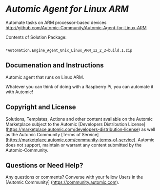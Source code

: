 *Automic Agent for Linux ARM*
=============


Automate tasks on ARM processor-based devices
http://github.com/Automic-Community/Automic-Agent-for-Linux-ARM

<!-- List of attached files -->
Contents of Solution Package:

						
								*Automation.Engine_Agent_Unix_Linux_ARM_12_2_2+build.1.zip
								
						


Documenation and Instructions
---

<p><span>Automic agent that runs on Linux ARM.</span></p>
<p><span>Whatever you can think of doing with a Raspberry Pi, you can automate it with Automic!</span></p>

Copyright and License
---

Solutions, Templates, Actions and other content available on the Automic Marketplace subject to the Automic [Developers Distribution License] (https://marketplace.automic.com/developers-distribution-license) as well as the Automic Community [Terms of Service] (https://marketplace.automic.com/community-terms-of-service).
Automic does not support, maintain or warrant any content submitted by the Automic-Community.



Questions or Need Help? 
---
Any questions or comments? Converse with your fellow Users in the [Automic Community] (https://community.automic.com).